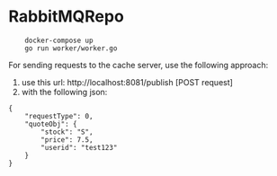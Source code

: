 # RabbitMQRepo


```
    docker-compose up
    go run worker/worker.go
```

For sending requests to the cache server, use the following approach:

1. use this url: http://localhost:8081/publish [POST request]
2. with the following json:

```
{
	"requestType": 0,
	"quoteObj": {
		"stock": "S",
		"price": 7.5,
		"userid": "test123"
	}
}
